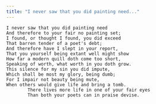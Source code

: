```yaml
---
title: "I never saw that you did painting need..."
---
```


	I never saw that you did painting need
	And therefore to your fair no painting set;
	I found, or thought I found, you did exceed
	That barren tender of a poet's debt;
	And therefore have I slept in your report,
	That you yourself being extant well might show
	How far a modern quill doth come too short,
	Speaking of worth, what worth in you doth grow.
	This silence for my sin you did impute,
	Which shall be most my glory, being dumb;
	For I impair not beauty being mute,
	When others would give life and bring a tomb.
			There lives more life in one of your fair eyes
			Than both your poets can in praise devise.

